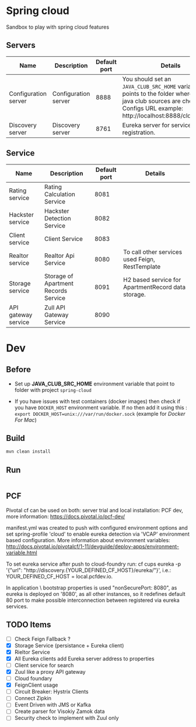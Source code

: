 # Spring cloud
Sandbox to play with spring cloud features

## Servers

| Name                 | Description               | Default port | Details                                            |
|----------------------|---------------------------|--------------|----------------------------------------------------|
| Configuration server | Configuration server | 8888 | You should set an `JAVA_CLUB_SRC_HOME` variable which points to the folder where your java club sources are checked out. <br/>Configs URL example: http://localhost:8888/cloud/master |
| Discovery server | Discovery server | 8761 | Eureka server for services registration. |


## Service
| Name                 | Description                 | Default port | Details                                          |
|----------------------|-----------------------------|--------------|--------------------------------------------------|
| Rating service | Rating Calculation Service | 8081 | |
| Hackster service| Hackster Detection Service | 8082| |
| Client service| Client Service | 8083| |
| Realtor service| Realtor Api Service | 8080| To call other services used Feign, RestTemplate |
| Storage service| Storage of Apartment Records Service | 8091| H2 based service for ApartmentRecord data storage. |
| API gateway service| Zull API Gateway Service | 8090| |


# Dev

## Before

- Set up **JAVA_CLUB_SRC_HOME** environment variable that point to folder with project `spring-cloud`

- If you have issues with test containers (docker images) then check if you have `DOCKER_HOST` environment variable.
If no then add it using this : `export DOCKER_HOST=unix:///var/run/docker.sock` (example for *Docker For Mac*)


## Build

```bash
mvn clean install
```

## Run

```bash

```

## PCF
Pivotal cf can be used on both: server trial and local installation: PCF dev, more information:
https://docs.pivotal.io/pcf-dev/

manifest.yml was created to push with configured environment options and set spring-profile 'cloud' to enable eureka 
detection via 'VCAP' environment based configuration. More information about environment variables:
http://docs.pivotal.io/pivotalcf/1-11/devguide/deploy-apps/environment-variable.html

To set eureka service after push to cloud-foundry run:
cf cups eureka -p '{"url": "http://discovery.{YOUR_DEFINED_CF_HOST}/eureka/"}', i.e.: 
YOUR_DEFINED_CF_HOST = local.pcfdev.io.

In application \ bootstrap properties is used "nonSecurePort: 8080", as eureka is deployed on '8080', 
as all other instances, so it redefines default 80 port to make possible interconnection between registered via 
eureka services.


## TODO Items
- [ ] Check Feign Fallback ?
- [x] Storage Service (persistance + Eureka client)
- [x] Rieltor Service
- [x] All Eureka clients add Eureka server address to properties
- [ ] Client service for search
- [x] Zuul like a proxy API gateway
- [ ] Cloud foundary
- [x] FeignClient usage
- [ ] Circuit Breaker: Hystrix Clients
- [ ] Connect Zipkin
- [ ] Event Driven with JMS or Kafka
- [ ] Create parser for Visokiy Zamok data
- [ ] Security check to implement with Zuul only
